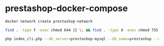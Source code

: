 # prestashop-docker-compose

```bash
docker network create prestashop-network
```

```bash
find . -type f -exec chmod 644 {} \; && find . -type d -exec chmod 755 {} \;
```

```bash
php index_cli.php --db_server=prestashop-mysql --db_name=prestashop --db_user=root --db_password=root --email="email@example.com" --password=123123123 --newsletter=0 --country=nl --domain=127.0.0.1:8080 --name=Test
```